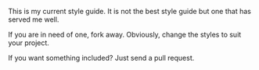 This is my current style guide. It is not the best style guide but one that has served me well.  

If you are in need of one, fork away. Obviously, change the styles to suit your project. 

If you want something included? Just send a pull request. 

